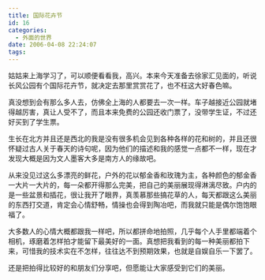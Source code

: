 ```yaml
---
title: 国际花卉节
id: 16
categories:
  - 外面的世界
date: 2006-04-08 22:24:07
tags:
---
```


姑姑来上海学习了，可以顺便看看我，高兴。本来今天准备去徐家汇见面的，听说长风公园有个国际花卉节，就决定去那里赏赏花了，也不枉这大好春色嘛。

真没想到会有那么多人去，仿佛全上海的人都要去一次一样。车子越接近公园就堵得越厉害，真让人受不了，而且本来免费的公园还收门票了，没带学生证，不过还好买到了学生票。

生长在北方并且还是西北的我是没有很多机会见到各种各样的花和树的，并且还很怀疑过古人关于春天的诗句呢，因为他们的描述和我的感觉一点都不一样，现在才发现大概是因为文人墨客大多是南方人的缘故吧。

从来没见过这么多漂亮的鲜花，户外的花以郁金香和玫瑰为主，各种颜色的郁金香一大片一大片的，每一朵都开得那么完美，把自己的美丽展现得淋漓尽致。户内的是一些盆景和插花，很让我开了眼界，真羡慕那些搞花草的人，每天都跟这么美丽的东西打交道，肯定会心情舒畅，情操也会得到陶冶吧，而我就只能是偶尔饱饱眼福了。

大多数人的心情大概都跟我一样吧，所以都拼命地拍照，几乎每个人手里都端着个相机，琢磨着怎样拍才能留下最美好的一面。真想把我看到的每一种美丽都拍下来，可惜我的技术实在不怎样，往往达不到预期效果，也就是自娱自乐一下罢了。

还是把拍得比较好的和朋友们分享吧，但愿能让大家感受到它们的美丽。
